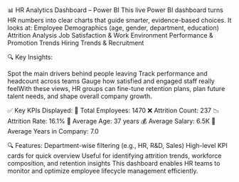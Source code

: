 📊 HR Analytics Dashboard – Power BI
This live Power BI dashboard turns HR numbers into clear charts that guide smarter, evidence-based choices. 
It looks at:
Employee Demographics (age, gender, department, education)
Attrition Analysis
Job Satisfaction & Work Environment
Performance & Promotion Trends
Hiring Trends & Recruitment

🔍 Key Insights:

Spot the main drivers behind people leaving
Track performance and headcount across teams
Gauge how satisfied and engaged staff really feelWith these views, HR groups can fine-tune retention plans, plan future talent needs, and shape overall company growth.

✅ Key KPIs Displayed:
👥 Total Employees: 1470
❌ Attrition Count: 237
📉 Attrition Rate: 16.1%
👤 Average Age: 37 years
💰 Average Salary: 6.5K
📅 Average Years in Company: 7.0

🔍 Features:
Department-wise filtering (e.g., HR, R&D, Sales)
High-level KPI cards for quick overview
Useful for identifying attrition trends, workforce composition, and retention insights
This dashboard enables HR teams to monitor and optimize employee lifecycle management efficiently.


